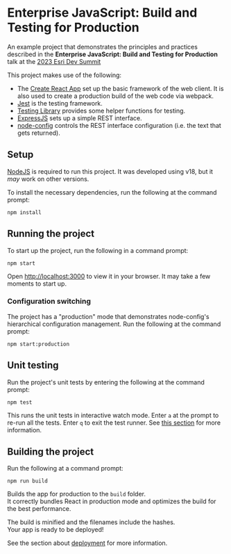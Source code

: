 # Enterprise JavaScript: Build and Testing for Production

An example project that demonstrates the principles and practices described in the **Enterprise JavaScript: Build and Testing for Production** talk at the [2023 Esri Dev Summit](https://www.esri.com/en-us/about/events/devsummit/overview)

This project makes use of the following:

- The [Create React App](https://github.com/facebook/create-react-app) set up the basic framework of the web client. It is also used to create a production build of the web code via webpack.
- [Jest](https://jestjs.io/) is the testing framework.
- [Testing Library](https://testing-library.com/) provides some helper functions for testing.
- [ExpressJS](https://expressjs.com/) sets up a simple REST interface.
- [node-config](https://github.com/node-config/node-config) controls the REST interface configuration (i.e. the text that gets returned).

## Setup

[NodeJS](https://nodejs.org/) is required to run this project. It was developed using v18, but it _may_ work on other versions.

To install the necessary dependencies, run the following at the command prompt:

```
npm install
```

## Running the project

To start up the project, run the following in a command prompt:

```
npm start
```

Open [http://localhost:3000](http://localhost:3000) to view it in your browser. It may take a few moments to start up.

### Configuration switching

The project has a "production" mode that demonstrates node-config's hierarchical configuration management. Run the following at the command prompt:

```
npm start:production
```

## Unit testing

Run the project's unit tests by entering the following at the command prompt:

```
npm test
```

This runs the unit tests in interactive watch mode. Enter `a` at the prompt to re-run all the tests. Enter `q` to exit the test runner. See [this section](https://facebook.github.io/create-react-app/docs/running-tests) for more information.

## Building the project

Run the following at a command prompt:

```
npm run build
```

Builds the app for production to the `build` folder.\
It correctly bundles React in production mode and optimizes the build for the best performance.

The build is minified and the filenames include the hashes.\
Your app is ready to be deployed!

See the section about [deployment](https://facebook.github.io/create-react-app/docs/deployment) for more information.

